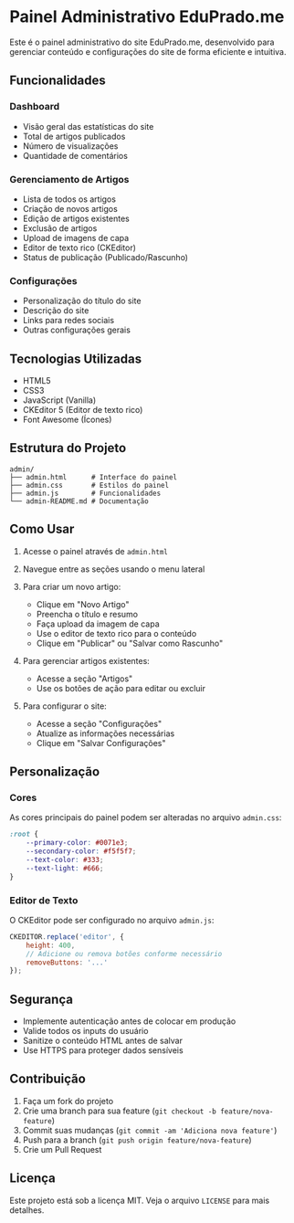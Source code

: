 # Painel Administrativo EduPrado.me

Este é o painel administrativo do site EduPrado.me, desenvolvido para gerenciar conteúdo e configurações do site de forma eficiente e intuitiva.

## Funcionalidades

### Dashboard
- Visão geral das estatísticas do site
- Total de artigos publicados
- Número de visualizações
- Quantidade de comentários

### Gerenciamento de Artigos
- Lista de todos os artigos
- Criação de novos artigos
- Edição de artigos existentes
- Exclusão de artigos
- Upload de imagens de capa
- Editor de texto rico (CKEditor)
- Status de publicação (Publicado/Rascunho)

### Configurações
- Personalização do título do site
- Descrição do site
- Links para redes sociais
- Outras configurações gerais

## Tecnologias Utilizadas

- HTML5
- CSS3
- JavaScript (Vanilla)
- CKEditor 5 (Editor de texto rico)
- Font Awesome (Ícones)

## Estrutura do Projeto

```
admin/
├── admin.html      # Interface do painel
├── admin.css       # Estilos do painel
├── admin.js        # Funcionalidades
└── admin-README.md # Documentação
```

## Como Usar

1. Acesse o painel através de `admin.html`
2. Navegue entre as seções usando o menu lateral
3. Para criar um novo artigo:
   - Clique em "Novo Artigo"
   - Preencha o título e resumo
   - Faça upload da imagem de capa
   - Use o editor de texto rico para o conteúdo
   - Clique em "Publicar" ou "Salvar como Rascunho"

4. Para gerenciar artigos existentes:
   - Acesse a seção "Artigos"
   - Use os botões de ação para editar ou excluir

5. Para configurar o site:
   - Acesse a seção "Configurações"
   - Atualize as informações necessárias
   - Clique em "Salvar Configurações"

## Personalização

### Cores
As cores principais do painel podem ser alteradas no arquivo `admin.css`:
```css
:root {
    --primary-color: #0071e3;
    --secondary-color: #f5f5f7;
    --text-color: #333;
    --text-light: #666;
}
```

### Editor de Texto
O CKEditor pode ser configurado no arquivo `admin.js`:
```javascript
CKEDITOR.replace('editor', {
    height: 400,
    // Adicione ou remova botões conforme necessário
    removeButtons: '...'
});
```

## Segurança

- Implemente autenticação antes de colocar em produção
- Valide todos os inputs do usuário
- Sanitize o conteúdo HTML antes de salvar
- Use HTTPS para proteger dados sensíveis

## Contribuição

1. Faça um fork do projeto
2. Crie uma branch para sua feature (`git checkout -b feature/nova-feature`)
3. Commit suas mudanças (`git commit -am 'Adiciona nova feature'`)
4. Push para a branch (`git push origin feature/nova-feature`)
5. Crie um Pull Request

## Licença

Este projeto está sob a licença MIT. Veja o arquivo `LICENSE` para mais detalhes. 